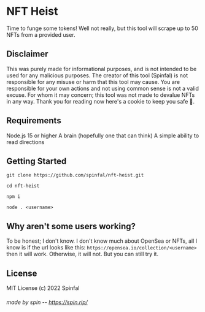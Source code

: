 # NFT Heist
Time to funge some tokens! Well not really, but this tool will scrape up to 50 NFTs from a provided user.

## Disclaimer
This was purely made for informational purposes, and is not intended to be used for any malicious purposes. The creator of this tool (Spinfal) is not responsible for any misuse or harm that this tool may cause. You are responsible for your own actions and not using common sense is not a valid excuse. For whom it may concern; this tool was not made to devalue NFTs in any way. Thank you for reading now here's a cookie to keep you safe 🍪.

## Requirements
Node.js 15 or higher
A brain (hopefully one that can think)
A simple ability to read directions

## Getting Started
```
git clone https://github.com/spinfal/nft-heist.git
```
```
cd nft-heist
```
```
npm i
```
```
node . <username>
```

## Why aren't some users working?
To be honest; I don't know. I don't know much about OpenSea or NFTs, all I know is if the url looks like this: `https://opensea.io/collection/<username>` then it will work. Otherwise, it will not. But you can still try it.

## License
MIT License (c) 2022 Spinfal

###### made by spin -- https://spin.rip/